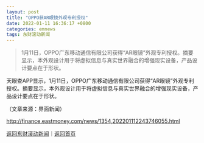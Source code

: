 ```yaml
---
layout: post
title: "OPPO获AR眼镜外观专利授权"
date: 2022-01-11 16:36:17 +0800
categories: emnews
tags: 东财滚动新闻
---
```

> 1月11日，OPPO广东移动通信有限公司获得“AR眼镜”外观专利授权。摘要显示，本外观设计用于将虚拟信息与真实世界融合的增强现实设备，产品设计要点在于形状。

<p>天眼查APP显示，1月11日，OPPO广东移动通信有限公司获得“AR眼镜”外观专利授权。摘要显示，本外观设计用于将虚拟信息与真实世界融合的增强现实设备，产品设计要点在于形状。</p><p class="em_media">（文章来源：界面新闻）</p>

<http://finance.eastmoney.com/news/1354,202201112243746055.html>

[返回东财滚动新闻](//finews.withounder.com/emnews/)｜[返回首页](//finews.withounder.com/)